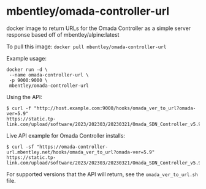 # mbentley/omada-controller-url

docker image to return URLs for the Omada Controller as a simple server response
based off of mbentley/alpine:latest

To pull this image:
`docker pull mbentley/omada-controller-url`

Example usage:

```
docker run -d \
 --name omada-controller-url \
 -p 9000:9000 \
 mbentley/omada-controller-url
```

Using the API:

```
$ curl -f "http://host.example.com:9000/hooks/omada_ver_to_url?omada-ver=5.9"
https://static.tp-link.com/upload/software/2023/202303/20230321/Omada_SDN_Controller_v5.9.31_Linux_x64.tar.gz
```

Live API example for Omada Controller installs:

```
$ curl -sf "https://omada-controller-url.mbentley.net/hooks/omada_ver_to_url?omada-ver=5.9"
https://static.tp-link.com/upload/software/2023/202303/20230321/Omada_SDN_Controller_v5.9.31_Linux_x64.tar.gz
```

For supported versions that the API will return, see the `omada_ver_to_url.sh` file.
